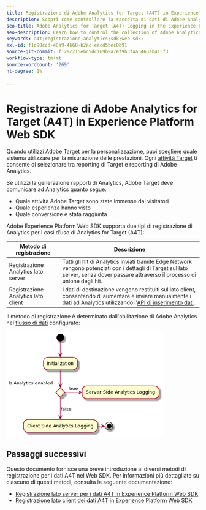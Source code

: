 ```yaml
---
title: Registrazione di Adobe Analytics for Target (A4T) in Experience Platform Web SDK
description: Scopri come controllare la raccolta di dati di Adobe Analytics for Target (A4T) utilizzando Experience Platform Web SDK.
seo-title: Adobe Analytics for Target (A4T) Logging in the Experience Platform Web SDK
seo-description: Learn how to control the collection of Adobe Analytics for Target (A4T) data using the Experience Platform Web SDK.
keywords: a4t;registrazione;analytics;sdk;web sdk;
exl-id: f1c90ccd-48a9-4668-b2ac-eacd5bec0b91
source-git-commit: f129c215ebc5dc169b9a7ef9b3faa3463ab413f3
workflow-type: tm+mt
source-wordcount: '269'
ht-degree: 1%

---
```


# Registrazione di Adobe Analytics for Target (A4T) in Experience Platform Web SDK

Quando utilizzi Adobe Target per la personalizzazione, puoi scegliere quale sistema utilizzare per la misurazione delle prestazioni. Ogni [attività Target](https://experienceleague.adobe.com/docs/target/using/activities/target-activities-guide.html) ti consente di selezionare tra reporting di Target e reporting di Adobe Analytics.

Se utilizzi la generazione rapporti di Analytics, Adobe Target deve comunicare ad Analytics quanto segue:

* Quale attività Adobe Target sono state immesse dai visitatori
* Quale esperienza hanno visto
* Quale conversione è stata raggiunta

Adobe Experience Platform Web SDK supporta due tipi di registrazione di Analytics per i casi d’uso di Analytics for Target (A4T):

| Metodo di registrazione | Descrizione |
| --- | --- |
| Registrazione Analytics lato server | Tutti gli hit di Analytics inviati tramite Edge Network vengono potenziati con i dettagli di Target sul lato server, senza dover passare attraverso il processo di unione degli hit. |
| Registrazione Analytics lato client | I dati di destinazione vengono restituiti sul lato client, consentendo di aumentare e inviare manualmente i dati ad Analytics utilizzando l&#39;[API di inserimento dati](https://experienceleague.adobe.com/docs/analytics/import/c-data-insertion-api.html). |

Il metodo di registrazione è determinato dall&#39;abilitazione di Adobe Analytics nel [flusso di dati](../../../../datastreams/overview.md) configurato:

![Flusso di decisione del metodo di registrazione](../assets/analytics-logging.png)

## Passaggi successivi

Questo documento fornisce una breve introduzione ai diversi metodi di registrazione per i dati A4T nel Web SDK. Per informazioni più dettagliate su ciascuno di questi metodi, consulta la seguente documentazione:

* [Registrazione lato server per i dati A4T in Experience Platform Web SDK](./server-side.md)
* [Registrazione lato client dei dati A4T in Experience Platform Web SDK](./client-side.md)
